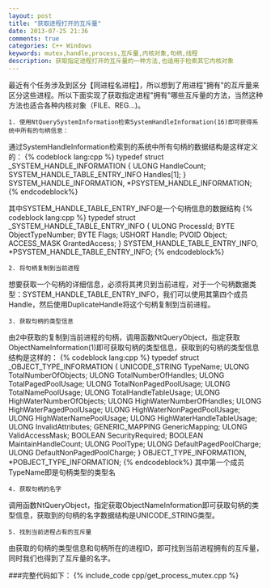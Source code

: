 ```yaml
---
layout: post
title: "获取进程打开的互斥量"
date: 2013-07-25 21:36
comments: true
categories: C++ Windows
keywords: mutex,handle,process,互斥量,内核对象,句柄,线程
description: 获取指定进程打开的互斥量的一种方法,也适用于检索其它内核对象
---
```

最近有个任务涉及到区分【同进程名进程】，所以想到了用进程"拥有"的互斥量来区分这些进程。所以下面实现了获取指定进程"拥有"哪些互斥量的方法，当然这种方法也适合各种内核对象（FILE、REG...)。

    1. 使用NtQuerySystemInformation检索SystemHandleInformation(16)即可获得系统中所有的句柄信息：
通过SystemHandleInformation检索到的系统中所有句柄的数据结构是这样定义的：
{% codeblock lang:cpp %}
typedef struct _SYSTEM_HANDLE_INFORMATION
{
	ULONG HandleCount; 
	SYSTEM_HANDLE_TABLE_ENTRY_INFO Handles[1];
} SYSTEM_HANDLE_INFORMATION, *PSYSTEM_HANDLE_INFORMATION;
{% endcodeblock%}

其中SYSTEM_HANDLE_TABLE_ENTRY_INFO是一个句柄信息的数据结构
{% codeblock lang:cpp %}
typedef struct _SYSTEM_HANDLE_TABLE_ENTRY_INFO
{
	ULONG ProcessId;
	BYTE ObjectTypeNumber;
	BYTE Flags;
	USHORT Handle;
	PVOID Object;
	ACCESS_MASK GrantedAccess;
} SYSTEM_HANDLE_TABLE_ENTRY_INFO, *PSYSTEM_HANDLE_TABLE_ENTRY_INFO;
{% endcodeblock%}

    2. 将句柄复制到当前进程
想要获取一个句柄的详细信息，必须将其拷贝到当前进程，对于一个句柄数据类型：SYSTEM_HANDLE_TABLE_ENTRY_INFO，我们可以使用其第四个成员Handle，然后使用DuplicateHandle将这个句柄复制到当前进程。

    3. 获取句柄的类型信息
由2中获取的复制到当前进程的句柄，调用函数NtQueryObject，指定获取ObjectNameInformation(1)即可获取句柄的类型信息，获取到的句柄的类型信息结构是这样的：
{% codeblock lang:cpp %}
typedef struct _OBJECT_TYPE_INFORMATION
{
	UNICODE_STRING TypeName;
	ULONG TotalNumberOfObjects;
	ULONG TotalNumberOfHandles;
	ULONG TotalPagedPoolUsage;
	ULONG TotalNonPagedPoolUsage;
	ULONG TotalNamePoolUsage;
	ULONG TotalHandleTableUsage;
	ULONG HighWaterNumberOfObjects;
	ULONG HighWaterNumberOfHandles;
	ULONG HighWaterPagedPoolUsage;
	ULONG HighWaterNonPagedPoolUsage;
	ULONG HighWaterNamePoolUsage;
	ULONG HighWaterHandleTableUsage;
	ULONG InvalidAttributes;
	GENERIC_MAPPING GenericMapping;
	ULONG ValidAccessMask;
	BOOLEAN SecurityRequired;
	BOOLEAN MaintainHandleCount;
	ULONG PoolType;
	ULONG DefaultPagedPoolCharge;
	ULONG DefaultNonPagedPoolCharge;
} OBJECT_TYPE_INFORMATION, *POBJECT_TYPE_INFORMATION;
{% endcodeblock%}
其中第一个成员TypeName即是句柄类型的类型名

    4. 获取句柄的名字
调用函数NtQueryObject，指定获取ObjectNameInformation即可获取句柄的类型信息，获取到的句柄的名字数据结构是UNICODE_STRING类型。

    5. 找到当前进程占有的互斥量
由获取的句柄的类型信息和句柄所在的进程ID，即可找到当前进程拥有的互斥量，同时我们也得到了互斥量的名字。

###完整代码如下：
{% include_code  cpp/get_process_mutex.cpp %}